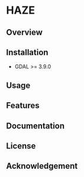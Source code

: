 # HAZE

## Overview

## Installation

- GDAL >= 3.9.0

## Usage

## Features

## Documentation

## License

## Acknowledgement